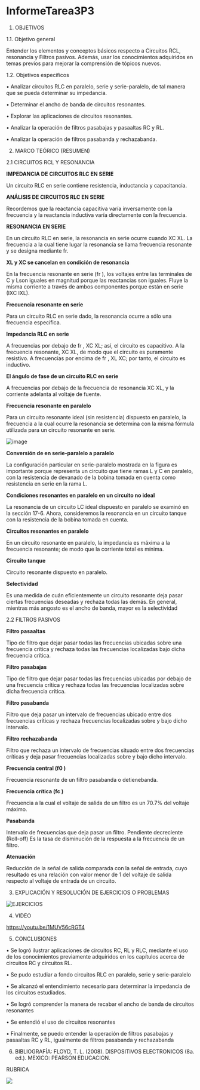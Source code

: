 # InformeTarea3P3

1. OBJETIVOS

1.1.	Objetivo general

Entender los elementos y conceptos básicos respecto a Circuitos RCL, resonancia y Filtros pasivos. Además, usar los conocimientos adquiridos en temas previos para mejorar la comprensión de tópicos nuevos.  

1.2.	Objetivos especificos

•	Analizar circuitos RLC en paralelo, serie y serie-paralelo, de tal manera que se pueda determinar su impedancia.

• Determinar el ancho de banda de circuitos resonantes. 

• Explorar las aplicaciones de circuitos resonantes. 

• Analizar la operación de filtros pasabajas y pasaaltas RC y RL. 

• Analizar la operación de filtros pasabanda y rechazabanda.

2. MARCO TEÓRICO (RESUMEN)

2.1	CIRCUITOS RCL Y RESONANCIA

**IMPEDANCIA DE CIRCUITOS RLC EN SERIE**

Un circuito RLC en serie contiene resistencia, inductancia y capacitancia. 

**ANÁLISIS DE CIRCUITOS RLC EN SERIE**

Recordemos que la reactancia capacitiva varía inversamente con la frecuencia y la reactancia inductiva varía directamente con la frecuencia.

**RESONANCIA EN SERIE**

En un circuito RLC en serie, la resonancia en serie ocurre cuando XC XL. La frecuencia a la cual tiene lugar la resonancia se llama frecuencia resonante y se designa mediante fr.

**XL y XC se cancelan en condición de resonancia**

En la frecuencia resonante en serie (fr ), los voltajes entre las terminales de C y Lson iguales en magnitud porque las reactancias son iguales. Fluye la misma corriente a través de ambos componentes porque están en serie (IXC IXL).

**Frecuencia resonante en serie**

Para un circuito RLC en serie dado, la resonancia ocurre a sólo una frecuencia específica.

**Impedancia RLC en serie**

A frecuencias por debajo de fr , XC XL; así, el circuito es capacitivo. A la frecuencia resonante, XC XL, de modo que el circuito es puramente resistivo. A frecuencias por encima de fr , XL XC; por tanto, el circuito es inductivo.

**El ángulo de fase de un circuito RLC en serie**

A frecuencias por debajo de la frecuencia de resonancia XC XL, y la corriente adelanta al voltaje de fuente. 

**Frecuencia resonante en paralelo**

Para un circuito resonante ideal (sin resistencia) dispuesto en paralelo, la frecuencia a la cual ocurre la resonancia se determina con la misma fórmula utilizada para un circuito resonante en serie.

![image](https://user-images.githubusercontent.com/104941068/187368170-788fd63d-41c2-4f2d-9f0b-ecbe80c8f29e.png)

**Conversión de en serie-paralelo a paralelo**

La configuración particular en serie-paralelo mostrada en la figura es importante porque representa un circuito que tiene ramas L y C en paralelo, con la resistencia de devanado de la bobina tomada en cuenta como resistencia en serie en la rama L.

**Condiciones resonantes en paralelo en un circuito no ideal**

La resonancia de un circuito LC ideal dispuesto en paralelo se examinó en la sección 17-6. Ahora, consideremos la resonancia en un circuito tanque con la resistencia de la bobina tomada en cuenta.

**Circuitos resonantes en paralelo**

En un circuito resonante en paralelo, la impedancia es máxima a la frecuencia resonante; de modo que la corriente total es mínima.

**Circuito tanque**

Circuito resonante dispuesto en paralelo.

**Selectividad**

Es una medida de cuán eficientemente un circuito resonante deja pasar ciertas frecuencias deseadas y rechaza todas las demás. En general, mientras más angosto es el ancho de banda, mayor es la selectividad

2.2	FILTROS PASIVOS

**Filtro pasaaltas**

Tipo de filtro que dejar pasar todas las frecuencias ubicadas sobre una frecuencia crítica y rechaza todas las frecuencias localizadas bajo dicha frecuencia crítica. 

**Filtro pasabajas**

Tipo de filtro que dejar pasar todas las frecuencias ubicadas por debajo de una frecuencia crítica y rechaza todas las frecuencias localizadas sobre dicha frecuencia crítica. 

**Filtro pasabanda**

Filtro que deja pasar un intervalo de frecuencias ubicado entre dos frecuencias críticas y rechaza frecuencias localizadas sobre y bajo dicho intervalo. 

**Filtro rechazabanda**

Filtro que rechaza un intervalo de frecuencias situado entre dos frecuencias críticas y deja pasar frecuencias localizadas sobre y bajo dicho intervalo. 

**Frecuencia central (f0 )**

Frecuencia resonante de un filtro pasabanda o detienebanda. 

**Frecuencia crítica (fc )**

Frecuencia a la cual el voltaje de salida de un filtro es un 70.7% del voltaje máximo. 

**Pasabanda**

Intervalo de frecuencias que deja pasar un filtro. Pendiente decreciente (Roll-off) Es la tasa de disminución de la respuesta a la frecuencia de un filtro.

**Atenuación**

Reducción de la señal de salida comparada con la señal de entrada, cuyo resultado es una relación con valor menor de 1 del voltaje de salida respecto al voltaje de entrada de un circuito.

3. EXPLICACIÓN Y RESOLUCIÓN DE EJERCICIOS O PROBLEMAS

![EJERCICIOS](https://user-images.githubusercontent.com/104941068/187378853-67b0c462-d77a-4709-b3e4-35037d6a5d10.png)

4. VIDEO

https://youtu.be/1MUV56cRGT4

5. CONCLUSIONES

•	Se logró ilustrar aplicaciones de circuitos RC, RL y RLC, mediante el uso de los conocimientos previamente adquiridos en los capítulos acerca de circuitos RC y circuitos RL.

•	Se pudo estudiar a fondo circuitos RLC en paralelo, serie y serie-paralelo

•	Se alcanzó el entendimiento necesario para determinar la impedancia de los circuitos estudiados.

•	Se logró comprender la manera de recabar el ancho de banda de circuitos resonantes 

•	Se entendió el uso de circuitos resonantes 

•	Finalmente, se puedo entender la operación de filtros pasabajas y pasaaltas RC y RL, igualmente de filtros pasabanda y rechazabanda


6. BIBLIOGRAFÍA:
FLOYD, T. L. (2008). DISPOSITIVOS ELECTRONICOS (8a. ed.). MEXICO: PEARSON EDUCACION.

RUBRICA

![](https://github.com/doalulema/InformeTarea/blob/main/Tarea.png)
